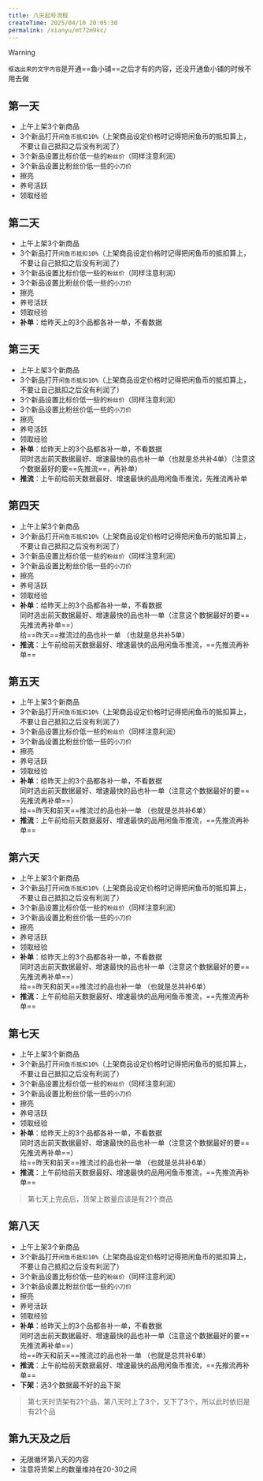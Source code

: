 ```yaml
---
title: 八天起号流程
createTime: 2025/04/10 20:05:30
permalink: /xianyu/mt72m9kc/
---
```


> [!warning]
> `框选出来的文字内容`是开通==鱼小铺==之后才有的内容，还没开通鱼小铺的时候不用去做

## 第一天

- 上午上架3个新商品  
- 3个新品打开`闲鱼币抵扣10%`（上架商品设定价格时记得把闲鱼币的抵扣算上，不要让自己抵扣之后没有利润了）  
- 3个新品设置比标价低一些的`粉丝价`（同样注意利润）  
- 3个新品设置比粉丝价低一些的`小刀价`
- 擦亮  
- 养号活跃  
- 领取经验  

## 第二天

- 上午上架3个新商品  
- 3个新品打开`闲鱼币抵扣10%`（上架商品设定价格时记得把闲鱼币的抵扣算上，不要让自己抵扣之后没有利润了）  
- 3个新品设置比标价低一些的`粉丝价`（同样注意利润）  
- 3个新品设置比粉丝价低一些的`小刀价`
- 擦亮  
- 养号活跃  
- 领取经验  
- **补单**：给昨天上的3个品都各补一单，不看数据

## 第三天

- 上午上架3个新商品  
- 3个新品打开`闲鱼币抵扣10%`（上架商品设定价格时记得把闲鱼币的抵扣算上，不要让自己抵扣之后没有利润了）  
- 3个新品设置比标价低一些的`粉丝价`（同样注意利润）  
- 3个新品设置比粉丝价低一些的`小刀价`
- 擦亮  
- 养号活跃  
- 领取经验  
- **补单**：给昨天上的3个品都各补一单，不看数据  
同时选出前天数据最好、增速最快的品也补一单（也就是总共补4单）（注意这个数据最好的要==先推流==，再补单）
- **推流**：上午前给前天数据最好、增速最快的品用闲鱼币推流，先推流再补单

## 第四天

- 上午上架3个新商品  
- 3个新品打开`闲鱼币抵扣10%`（上架商品设定价格时记得把闲鱼币的抵扣算上，不要让自己抵扣之后没有利润了）  
- 3个新品设置比标价低一些的`粉丝价`（同样注意利润）  
- 3个新品设置比粉丝价低一些的`小刀价`
- 擦亮  
- 养号活跃  
- 领取经验  
- **补单**：给昨天上的3个品都各补一单，不看数据  
同时选出前天数据最好、增速最快的品也补一单（注意这个数据最好的要==先推流再补单==）  
给==昨天==推流过的品也补一单
（也就是总共补5单）
- **推流**：上午前给前天数据最好、增速最快的品用闲鱼币推流，==先推流再补单==

## 第五天

- 上午上架3个新商品  
- 3个新品打开`闲鱼币抵扣10%`（上架商品设定价格时记得把闲鱼币的抵扣算上，不要让自己抵扣之后没有利润了）  
- 3个新品设置比标价低一些的`粉丝价`（同样注意利润）  
- 3个新品设置比粉丝价低一些的`小刀价`
- 擦亮  
- 养号活跃  
- 领取经验  
- **补单**：给昨天上的3个品都各补一单，不看数据  
同时选出前天数据最好、增速最快的品也补一单（注意这个数据最好的要==先推流再补单==）  
给==昨天和前天==推流过的品也补一单
（也就是总共补6单）
- **推流**：上午前给前天数据最好、增速最快的品用闲鱼币推流，==先推流再补单==

## 第六天

- 上午上架3个新商品  
- 3个新品打开`闲鱼币抵扣10%`（上架商品设定价格时记得把闲鱼币的抵扣算上，不要让自己抵扣之后没有利润了）  
- 3个新品设置比标价低一些的`粉丝价`（同样注意利润）  
- 3个新品设置比粉丝价低一些的`小刀价`
- 擦亮  
- 养号活跃  
- 领取经验  
- **补单**：给昨天上的3个品都各补一单，不看数据  
同时选出前天数据最好、增速最快的品也补一单（注意这个数据最好的要==先推流再补单==）  
给==昨天和前天==推流过的品也补一单
（也就是总共补6单）
- **推流**：上午前给前天数据最好、增速最快的品用闲鱼币推流，==先推流再补单==

## 第七天

- 上午上架3个新商品  
- 3个新品打开`闲鱼币抵扣10%`（上架商品设定价格时记得把闲鱼币的抵扣算上，不要让自己抵扣之后没有利润了）  
- 3个新品设置比标价低一些的`粉丝价`（同样注意利润）  
- 3个新品设置比粉丝价低一些的`小刀价`
- 擦亮  
- 养号活跃  
- 领取经验  
- **补单**：给昨天上的3个品都各补一单，不看数据  
同时选出前天数据最好、增速最快的品也补一单（注意这个数据最好的要==先推流再补单==）  
给==昨天和前天==推流过的品也补一单
（也就是总共补6单）
- **推流**：上午前给前天数据最好、增速最快的品用闲鱼币推流，==先推流再补单==

>第七天上完品后，货架上数量应该是有21个商品

## 第八天

- 上午上架3个新商品  
- 3个新品打开`闲鱼币抵扣10%`（上架商品设定价格时记得把闲鱼币的抵扣算上，不要让自己抵扣之后没有利润了）  
- 3个新品设置比标价低一些的`粉丝价`（同样注意利润）  
- 3个新品设置比粉丝价低一些的`小刀价`
- 擦亮  
- 养号活跃  
- 领取经验  
- **补单**：给昨天上的3个品都各补一单，不看数据  
同时选出前天数据最好、增速最快的品也补一单（注意这个数据最好的要==先推流再补单==）  
给==昨天和前天==推流过的品也补一单
（也就是总共补6单）
- **推流**：上午前给前天数据最好、增速最快的品用闲鱼币推流，==先推流再补单==
- **下架**：选3个数据最不好的品下架

>第七天时货架有21个品，第八天时上了3个，又下了3个，所以此时依旧是有21个品

## 第九天及之后
- 无限循环第八天的内容
- 注意将货架上的数量维持在20-30之间
